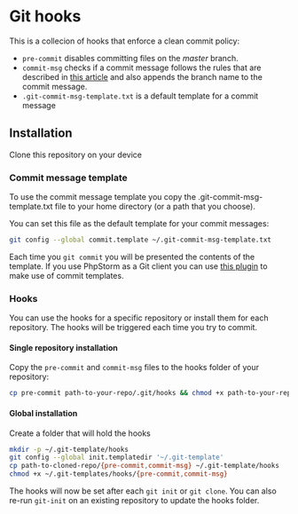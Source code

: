 # Git hooks

This is a collecion of hooks that enforce a clean commit policy:
* `pre-commit` disables committing files on the *master* branch.
* `commit-msg` checks if a commit message follows the rules that are described in [this article](https://chris.beams.io/posts/git-commit/) and also appends the branch name to the commit message.
* `.git-commit-msg-template.txt` is a default template for a commit message

## Installation
Clone this repository on your device

### Commit message template
To use the commit message template you copy the .git-commit-msg-template.txt file to your home
directory (or a path that you choose).

You can set this file as the default template for your commit messages:
```bash
git config --global commit.template ~/.git-commit-msg-template.txt
```

Each time you `git commit` you will be presented the contents of the template.
If you use PhpStorm as a Git client you can use [this plugin](https://plugins.jetbrains.com/plugin/9364-commit-message-template) to make use of commit templates.

### Hooks
You can use the hooks for a specific repository or install them for each repository.
The hooks will be triggered each time you try to commit.

#### Single repository installation
Copy the `pre-commit` and `commit-msg` files to the hooks folder of your repository:
```bash
cp pre-commit path-to-your-repo/.git/hooks && chmod +x path-to-your-repo/.git/hooks/pre-commit
```

#### Global installation
Create a folder that will hold the hooks
```bash
mkdir -p ~/.git-template/hooks
git config --global init.templatedir '~/.git-template'
cp path-to-cloned-repo/{pre-commit,commit-msg} ~/.git-template/hooks
chmod +x ~/.git-templates/hooks/{pre-commit,commit-msg}
```

The hooks will now be set after each `git init` or `git clone`. You can also re-run `git-init` on an existing repository to update the hooks folder.